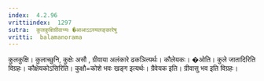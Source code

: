 ```yaml
---
index:  4.2.96
vrittiindex:  1297
sutra:  कुलकुक्षिग्रीवाभ्यः �आआऽऽस्यलङ्कारेषु
vritti:  balamanorama 
---
```


कुलकुक्षि। कुलाच्छुनि, कुक्षेः असौ , ग्रीवाया अलंकारे ढकञित्यर्थः। कौलेयकः। �ओति। कुले जातादिरिति विग्रहः। कौक्षेयकोऽसिरिति। कुक्षौ=कोशे भवः खङ्ग इत्यर्थः। ग्रैवेयक इति। ग्रीवासु भव इति विग्रहः।

